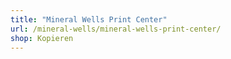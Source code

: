```yaml
---
title: "Mineral Wells Print Center"
url: /mineral-wells/mineral-wells-print-center/
shop: Kopieren
---
```

